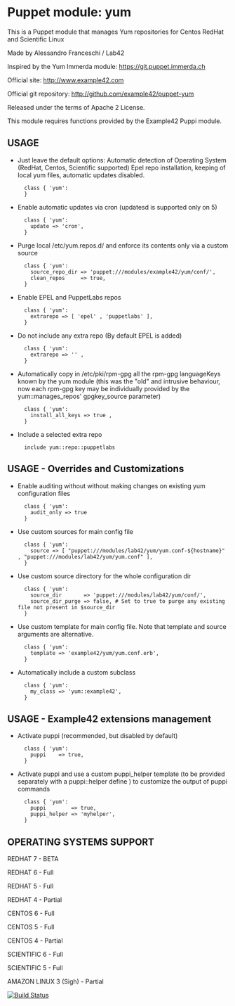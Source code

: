 # Puppet module: yum

This is a Puppet module that manages Yum repositories for Centos RedHat and Scientific Linux

Made by Alessandro Franceschi / Lab42

Inspired by the Yum Immerda module: https://git.puppet.immerda.ch

Official site: http://www.example42.com

Official git repository: http://github.com/example42/puppet-yum

Released under the terms of Apache 2 License.

This module requires functions provided by the Example42 Puppi module.

## USAGE 

* Just leave the default options: Automatic detection of Operating System (RedHat, Centos, Scientific supported) Epel repo installation, keeping of local yum files, automatic updates disabled.

        class { 'yum':
        }

* Enable automatic updates via cron (updatesd is supported only on 5)

        class { 'yum':
          update => 'cron',
        }


* Purge local /etc/yum.repos.d/ and enforce its contents only via a custom source

        class { 'yum':
          source_repo_dir => 'puppet:///modules/example42/yum/conf/',
          clean_repos     => true,
        }

* Enable EPEL and PuppetLabs repos

        class { 'yum':
          extrarepo => [ 'epel' , 'puppetlabs' ],
        }


* Do not include any extra repo (By default EPEL is added)

        class { 'yum':
          extrarepo => '' ,
        }

* Automatically copy in /etc/pki/rpm-gpg  all the rpm-gpg languageKeys known by the yum module (this was the "old" and intrusive behaviour, now each rpm-gpg key may be individually provided by the yum::manages_repos' gpgkey_source parameter)

        class { 'yum':
          install_all_keys => true ,
        }

* Include a selected extra repo

        include yum::repo::puppetlabs


## USAGE - Overrides and Customizations
* Enable auditing without without making changes on existing yum configuration files

        class { 'yum':
          audit_only => true
        }


* Use custom sources for main config file

        class { 'yum':
          source => [ "puppet:///modules/lab42/yum/yum.conf-${hostname}" , "puppet:///modules/lab42/yum/yum.conf" ],
        }


* Use custom source directory for the whole configuration dir

        class { 'yum':
          source_dir       => 'puppet:///modules/lab42/yum/conf/',
          source_dir_purge => false, # Set to true to purge any existing file not present in $source_dir
        }

* Use custom template for main config file. Note that template and source arguments are alternative.

        class { 'yum':
          template => 'example42/yum/yum.conf.erb',
        }

* Automatically include a custom subclass

        class { 'yum':
          my_class => 'yum::example42',
        }


## USAGE - Example42 extensions management
* Activate puppi (recommended, but disabled by default)

        class { 'yum':
          puppi    => true,
        }

* Activate puppi and use a custom puppi_helper template (to be provided separately with a puppi::helper define ) to customize the output of puppi commands

        class { 'yum':
          puppi        => true,
          puppi_helper => 'myhelper',
        }


## OPERATING SYSTEMS SUPPORT

REDHAT 7 - BETA

REDHAT 6 - Full

REDHAT 5 - Full

REDHAT 4 - Partial

CENTOS 6 - Full

CENTOS 5 - Full

CENTOS 4 - Partial

SCIENTIFIC 6 - Full

SCIENTIFIC 5 - Full

AMAZON LINUX 3 (Sigh) - Partial

[![Build Status](https://travis-ci.org/example42/puppet-yum.png?branch=master)](https://travis-ci.org/example42/puppet-yum)
